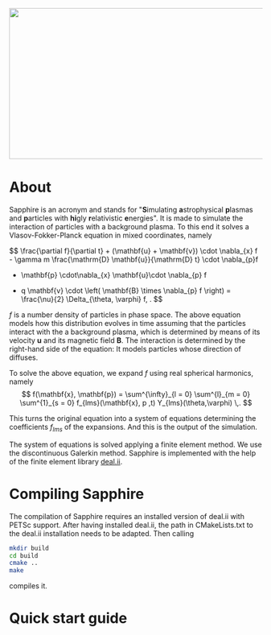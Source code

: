 <p align="center">
<img
src="https://git.mpi-hd.mpg.de/schween/sapphire/media/branch/main/logo/sapphire-logo-text.png"
width=563 height=300 > 
</p>

# About

Sapphire is an acronym and stands for "**S**imulating **a**strophysical
**p**lasmas and **p**articles with **hi**gly **r**elativistic **e**nergies". It
is made to simulate the interaction of particles with a background plasma. To
this end it solves a Vlasov-Fokker-Planck equation in mixed coordinates, namely

$$
  \frac{\partial f}{\partial t} + (\mathbf{u} + \mathbf{v}) \cdot \nabla_{x}
  f - \gamma m \frac{\mathrm{D} \mathbf{u}}{\mathrm{D} t} \cdot \nabla_{p}f
  - \mathbf{p} \cdot\nabla_{x} \mathbf{u}\cdot \nabla_{p} f
  + q \mathbf{v} \cdot \left( \mathbf{B} \times \nabla_{p} f \right) =
  \frac{\nu}{2} \Delta_{\theta, \varphi} f\, .
$$

$f$ is a number density of particles in phase space. The above equation models how this
distribution evolves in time assuming that the particles interact with the a
background plasma, which is determined by means of its velocity $\mathbf{u}$ and
its magnetic field $\mathbf{B}$. The interaction is determined by the right-hand
side of the equation: It models particles whose direction of diffuses.

To solve the above equation, we expand $f$ using real spherical harmonics, namely
$$
 f(\mathbf{x}, \mathbf{p}) = \sum^{\infty}_{l = 0} \sum^{l}_{m = 0} \sum^{1}_{s
 = 0} f_{lms}(\mathbf{x}, p ,t) Y_{lms}(\theta,\varphi) \,.
$$

This turns the original equation into a system of equations determining the
coefficients $f_{lms}$ of the expansions. And this is the output of the
simulation.

The system of equations is solved applying a finite element method. We use the
discontinuous Galerkin method. Sapphire is implemented with the help of the
finite element library [deal.ii](https://dealii.org/).

# Compiling Sapphire

The compilation of Sapphire requires an installed version of deal.ii with PETSc
support. After having installed deal.ii, the path in CMakeLists.txt to the deal.ii
installation needs to be adapted. Then calling 
```bash
mkdir build
cd build
cmake ..
make 
```
compiles it.

# Quick start guide
